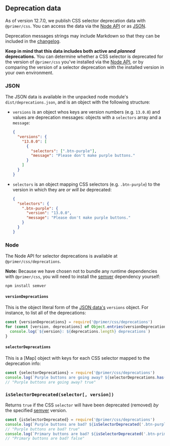 ## Deprecation data

As of version 12.7.0, we publish CSS selector deprecation data with
`@primer/css`. You can access the data via the [Node API](#node) or as
[JSON](#json).

Deprecation messages strings may include Markdown so that they can be included
in the [changelog](https://github.com/primer/css/tree/master/CHANGELOG.md).

**Keep in mind that this data includes both active and _planned_
deprecations.** You can determine whether a CSS selector is deprecated for the
version of `@primer/css` you've installed via the [Node API](#node), or by
comparing the version of a selector deprecation with the installed version in
your own environment.

### JSON

The JSON data is available in the unpacked node module's `dist/deprecations.json`, and is an object with the following structure:

* `versions` is an object whos keys are version numbers (e.g. `13.0.0`) and values are deprecation messages: objects with a `selectors` array and a `message`:

    ```json
    {
      "versions": {
        "13.0.0": [
          {
            "selectors": [".btn-purple"],
            "message": "Please don't make purple buttons."
          }
        ]
      }
    }
    ```

* `selectors` is an object mapping CSS selectors (e.g. `.btn-purple`) to the version in which they are _or will be_ deprecated:

    ```json
    {
      "selectors": {
        ".btn-purple": {
          "version": "13.0.0",
          "message": "Please don't make purple buttons."
        }
      }
    }
    ```

### Node

The Node API for selector deprecations is available at
`@primer/css/deprecations`.

**Note:** Because we have chosen not to bundle any runtime dependencies with
`@primer/css`, you will need to install the [semver] dependency yourself:

```shell
npm install semver
```

#### `versionDeprecations`
This is the object literal form of the [JSON data's](#json) `versions` object.
For instance, to list all of the deprecations:

```js
const {versionDeprecations} = require('@primer/css/deprecations')
for (const [version, deprecations] of Object.entries(versionDeprecations)) {
  console.log(`${version}: ${deprecations.length} deprecations`)
}
```

#### `selectorDeprecations`
This is a [Map] object with keys for each CSS selector mapped to the deprecation info:

```js
const {selectorDeprecations} = require('@primer/css/deprecations')
console.log(`Purple buttons are going away? ${selectorDeprecations.has('.btn-purple')}`)
// "Purple buttons are going away? true"
```

### `isSelectorDeprecated(selector[, version])`
Returns `true` if the CSS `selector` will have been deprecated (removed) _by_ the specified [semver] version.

```js
const {isSelectorDeprecated} = require('@primer/css/deprecations')
console.log(`Purple buttons are bad? ${isSelectorDeprecated('.btn-purple')}`)
// "Purple buttons are bad? true"
console.log(`Primary buttons are bad? ${isSelectorDeprecated('.btn-primary')}`)
// "Primary buttons are bad? false"
```

[semver]: https://npm.im/semver
